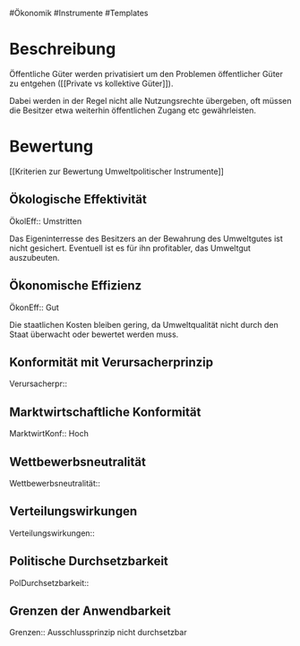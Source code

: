 #Ökonomik #Instrumente #Templates

# Beschreibung

Öffentliche Güter werden privatisiert um den Problemen öffentlicher Güter zu entgehen ([[Private vs kollektive Güter]]).

Dabei werden in der Regel nicht alle Nutzungsrechte übergeben, oft müssen die Besitzer etwa weiterhin öffentlichen Zugang etc gewährleisten.

# Bewertung

[[Kriterien zur Bewertung Umweltpolitischer Instrumente]]

## Ökologische Effektivität

ÖkolEff:: Umstritten

Das Eigeninterresse des Besitzers an der Bewahrung des Umweltgutes ist nicht gesichert. Eventuell ist es für ihn profitabler, das Umweltgut auszubeuten.

## Ökonomische Effizienz

ÖkonEff:: Gut

Die staatlichen Kosten bleiben gering, da Umweltqualität nicht durch den Staat überwacht oder bewertet werden muss.

## Konformität mit Verursacherprinzip

Verursacherpr::

## Marktwirtschaftliche Konformität

MarktwirtKonf:: Hoch

## Wettbewerbsneutralität

Wettbewerbsneutralität::

## Verteilungswirkungen

Verteilungswirkungen::

## Politische Durchsetzbarkeit

PolDurchsetzbarkeit::

## Grenzen der Anwendbarkeit

Grenzen:: Ausschlussprinzip nicht durchsetzbar